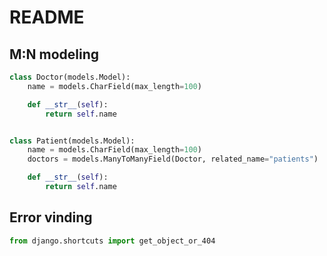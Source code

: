 # README

## M:N modeling

```python
class Doctor(models.Model):
    name = models.CharField(max_length=100)

    def __str__(self):
        return self.name


class Patient(models.Model):
    name = models.CharField(max_length=100)
    doctors = models.ManyToManyField(Doctor, related_name="patients")

    def __str__(self):
        return self.name
```

## Error vinding

```python
from django.shortcuts import get_object_or_404
```

